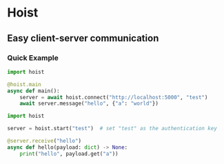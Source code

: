 # Hoist

## Easy client-server communication

### Quick Example

```py
import hoist

@hoist.main
async def main():
    server = await hoist.connect("http://localhost:5000", "test")
    await server.message("hello", {"a": "world"})
```

```py
import hoist

server = hoist.start("test")  # set "test" as the authentication key

@server.receive("hello")
async def hello(payload: dict) -> None:
    print("hello", payload.get("a"))
```
